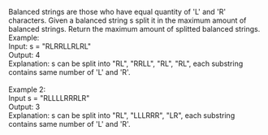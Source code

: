 Balanced strings are those who have equal quantity of 'L' and 'R' characters.
Given a balanced string s split it in the maximum amount of balanced strings.
Return the maximum amount of splitted balanced strings.
\
Example:
\
Input: s = "RLRRLLRLRL"\
Output: 4\
Explanation: s can be split into "RL", "RRLL", "RL", "RL", each substring contains same number of 'L' and 'R'.\
\
Example 2:
\
Input s = "RLLLLRRRLR"\
Output: 3\
Explanation: s can be split into "RL", "LLLRRR", "LR", each substring contains same number of 'L' and 'R'.
